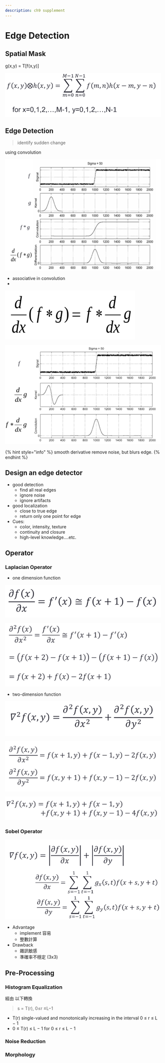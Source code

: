 ```yaml
---
description: ch9 supplement
---
```


# Edge Detection

## Spatial Mask

g\(x,y\) = T\[f\(x,y\)\]

![convolution of spatial ](../.gitbook/assets/image%20%282%29.png)

## Edge Detection

> identify sudden change

using convolution

![](../.gitbook/assets/image%20%2828%29.png)

* associative in convolution
* 
![associative](../.gitbook/assets/image%20%2833%29.png)

![](../.gitbook/assets/image%20%2822%29.png)

{% hint style="info" %}
smooth derivative remove noise, but blurs edge.
{% endhint %}

## Design an edge detector

* good detection
  * find all real edges
  * ignore noise
  * ignore artifacts
* good localization
  * close to true edge
  * return only one point for edge
* Cues:
  *  color, intensity, texture
  * continuity and closure
  * high-level knowledge....etc.

## Operator

### Laplacian Operator

* one dimension function

![](../.gitbook/assets/image%20%2826%29.png)

![](../.gitbook/assets/image%20%2817%29.png)

* two-dimension function

![](../.gitbook/assets/image%20%2839%29.png)

![](../.gitbook/assets/image%20%2830%29.png)

![](../.gitbook/assets/image%20%2835%29.png)

### Sobel Operator

![](../.gitbook/assets/image%20%2812%29.png)

* Advantage
  * implement 容易
  * 整數計算
* Drawback
  * 雜訊敏感
  * 準確率不穩定 \(3x3\)

## Pre-Processing

### Histogram Equalization

經由 以下轉換

> s = T\(r\),  0≤r ≤L−1

* T\(r\)  single-valued and monotonically increasing in the interval 0 ≤ r ≤ L − 1
*  0 ≤ T\(r\) ≤ L − 1 for 0 ≤ r ≤ L − 1

### Noise Reduction

### Morphology

